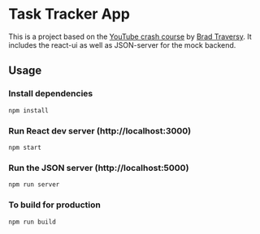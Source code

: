 # Task Tracker App


This is a project based on the [YouTube crash course](https://www.youtube.com/watch?v=w7ejDZ8SWv8) by [Brad Traversy](https://github.com/bradtraversy). It includes the react-ui as well as JSON-server for the mock backend.

## Usage

### Install dependencies

```
npm install
```

### Run React dev server (http://localhost:3000)

```
npm start
```

### Run the JSON server (http://localhost:5000)

```
npm run server
```

### To build for production

```
npm run build
```
